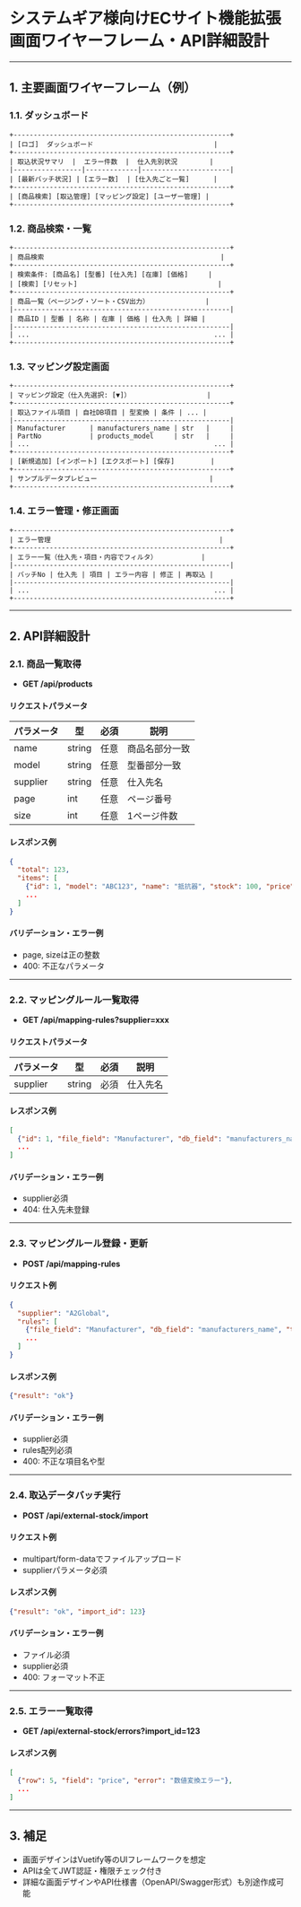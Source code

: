 # システムギア様向けECサイト機能拡張 画面ワイヤーフレーム・API詳細設計

---

## 1. 主要画面ワイヤーフレーム（例）

### 1.1. ダッシュボード
```
+------------------------------------------------------+
| [ロゴ]  ダッシュボード                              |
+------------------------------------------------------+
| 取込状況サマリ  |  エラー件数  |  仕入先別状況        |
|-----------------|-------------|----------------------|
| [最新バッチ状況] | [エラー数]  | [仕入先ごと一覧]      |
+------------------------------------------------------+
| [商品検索] [取込管理] [マッピング設定] [ユーザー管理] |
+------------------------------------------------------+
```

### 1.2. 商品検索・一覧
```
+------------------------------------------------------+
| 商品検索                                            |
+------------------------------------------------------+
| 検索条件: [商品名] [型番] [仕入先] [在庫] [価格]     |
| [検索] [リセット]                                   |
+------------------------------------------------------+
| 商品一覧（ページング・ソート・CSV出力）              |
|------------------------------------------------------|
| 商品ID | 型番 | 名称 | 在庫 | 価格 | 仕入先 | 詳細 |
|------------------------------------------------------|
| ...                                              ... |
+------------------------------------------------------+
```

### 1.3. マッピング設定画面
```
+------------------------------------------------------+
| マッピング設定（仕入先選択: [▼]）                   |
+------------------------------------------------------+
| 取込ファイル項目 | 自社DB項目 | 型変換 | 条件 | ... |
|------------------------------------------------------|
| Manufacturer      | manufacturers_name | str   |     |
| PartNo            | products_model     | str   |     |
| ...                                              ... |
+------------------------------------------------------+
| [新規追加] [インポート] [エクスポート] [保存]         |
+------------------------------------------------------+
| サンプルデータプレビュー                            |
+------------------------------------------------------+
```

### 1.4. エラー管理・修正画面
```
+------------------------------------------------------+
| エラー管理                                          |
+------------------------------------------------------+
| エラー一覧（仕入先・項目・内容でフィルタ）           |
|------------------------------------------------------|
| バッチNo | 仕入先 | 項目 | エラー内容 | 修正 | 再取込 |
|------------------------------------------------------|
| ...                                              ... |
+------------------------------------------------------+
```

---

## 2. API詳細設計

### 2.1. 商品一覧取得
- **GET /api/products**
#### リクエストパラメータ
| パラメータ | 型 | 必須 | 説明 |
|------------|----|------|------|
| name       | string | 任意 | 商品名部分一致 |
| model      | string | 任意 | 型番部分一致   |
| supplier   | string | 任意 | 仕入先名       |
| page       | int    | 任意 | ページ番号     |
| size       | int    | 任意 | 1ページ件数     |

#### レスポンス例
```json
{
  "total": 123,
  "items": [
    {"id": 1, "model": "ABC123", "name": "抵抗器", "stock": 100, "price": 12.5, "supplier": "A2Global"},
    ...
  ]
}
```

#### バリデーション・エラー例
- page, sizeは正の整数
- 400: 不正なパラメータ

---

### 2.2. マッピングルール一覧取得
- **GET /api/mapping-rules?supplier=xxx**
#### リクエストパラメータ
| パラメータ | 型 | 必須 | 説明 |
|------------|----|------|------|
| supplier   | string | 必須 | 仕入先名 |

#### レスポンス例
```json
[
  {"id": 1, "file_field": "Manufacturer", "db_field": "manufacturers_name", "type": "str", "condition": null, "fixed_value": null},
  ...
]
```

#### バリデーション・エラー例
- supplier必須
- 404: 仕入先未登録

---

### 2.3. マッピングルール登録・更新
- **POST /api/mapping-rules**
#### リクエスト例
```json
{
  "supplier": "A2Global",
  "rules": [
    {"file_field": "Manufacturer", "db_field": "manufacturers_name", "type": "str", "condition": null, "fixed_value": null},
    ...
  ]
}
```
#### レスポンス例
```json
{"result": "ok"}
```
#### バリデーション・エラー例
- supplier必須
- rules配列必須
- 400: 不正な項目名や型

---

### 2.4. 取込データバッチ実行
- **POST /api/external-stock/import**
#### リクエスト例
- multipart/form-dataでファイルアップロード
- supplierパラメータ必須

#### レスポンス例
```json
{"result": "ok", "import_id": 123}
```
#### バリデーション・エラー例
- ファイル必須
- supplier必須
- 400: フォーマット不正

---

### 2.5. エラー一覧取得
- **GET /api/external-stock/errors?import_id=123**
#### レスポンス例
```json
[
  {"row": 5, "field": "price", "error": "数値変換エラー"},
  ...
]
```

---

## 3. 補足
- 画面デザインはVuetify等のUIフレームワークを想定
- APIは全てJWT認証・権限チェック付き
- 詳細な画面デザインやAPI仕様書（OpenAPI/Swagger形式）も別途作成可能 